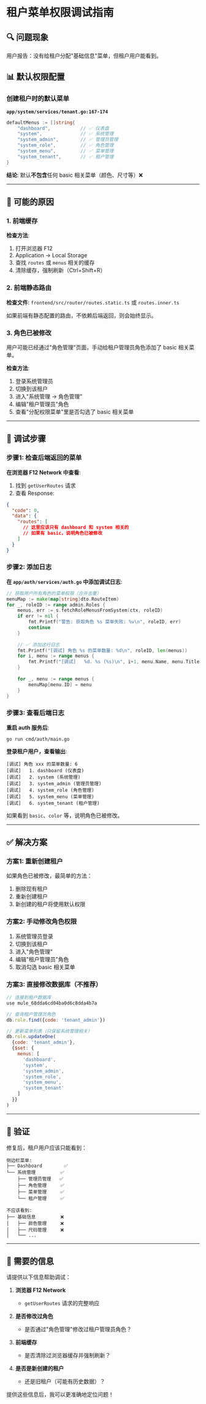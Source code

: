 # 租户菜单权限调试指南

## 🔍 问题现象

用户报告：没有给租户分配"基础信息"菜单，但租户用户能看到。

## 📊 默认权限配置

### 创建租户时的默认菜单

**`app/system/services/tenant.go:167-174`**

```go
defaultMenus := []string{
    "dashboard",           // ✅ 仪表盘
    "system",              // ✅ 系统管理
    "system_admin",        // ✅ 管理员管理
    "system_role",         // ✅ 角色管理
    "system_menu",         // ✅ 菜单管理
    "system_tenant",       // ✅ 租户管理
}
```

**结论**: 默认**不包含**任何 basic 相关菜单（颜色、尺寸等）❌

---

## 🐛 可能的原因

### 1. 前端缓存

**检查方法**:
1. 打开浏览器 F12
2. Application → Local Storage
3. 查找 `routes` 或 `menus` 相关的缓存
4. 清除缓存，强制刷新（Ctrl+Shift+R）

### 2. 前端静态路由

**检查文件**: `frontend/src/router/routes.static.ts` 或 `routes.inner.ts`

如果前端有静态配置的路由，不依赖后端返回，则会始终显示。

### 3. 角色已被修改

用户可能已经通过"角色管理"页面，手动给租户管理员角色添加了 basic 相关菜单。

**检查方法**:
1. 登录系统管理员
2. 切换到该租户
3. 进入"系统管理 → 角色管理"
4. 编辑"租户管理员"角色
5. 查看"分配权限菜单"里是否勾选了 basic 相关菜单

---

## 🎯 调试步骤

### 步骤1: 检查后端返回的菜单

**在浏览器 F12 Network 中查看**:

1. 找到 `getUserRoutes` 请求
2. 查看 Response:
```json
{
  "code": 0,
  "data": {
    "routes": [
      // 这里应该只有 dashboard 和 system 相关的
      // 如果有 basic，说明角色已被修改
    ]
  }
}
```

### 步骤2: 添加日志

**在 `app/auth/services/auth.go` 中添加调试日志**:

```go
// 获取用户所有角色的菜单权限（合并去重）
menuMap := make(map[string]dto.RouteItem)
for _, roleID := range admin.Roles {
    menus, err := s.fetchRoleMenusFromSystem(ctx, roleID)
    if err != nil {
        fmt.Printf("警告: 获取角色 %s 菜单失败: %v\n", roleID, err)
        continue
    }
    
    // ✅ 添加这行日志
    fmt.Printf("[调试] 角色 %s 的菜单数量: %d\n", roleID, len(menus))
    for i, menu := range menus {
        fmt.Printf("[调试]   %d. %s (%s)\n", i+1, menu.Name, menu.Title)
    }
    
    for _, menu := range menus {
        menuMap[menu.ID] = menu
    }
}
```

### 步骤3: 查看后端日志

**重启 auth 服务后**:
```
go run cmd/auth/main.go
```

**登录租户用户，查看输出**:
```
[调试] 角色 xxx 的菜单数量: 6
[调试]   1. dashboard (仪表盘)
[调试]   2. system (系统管理)
[调试]   3. system_admin (管理员管理)
[调试]   4. system_role (角色管理)
[调试]   5. system_menu (菜单管理)
[调试]   6. system_tenant (租户管理)
```

如果看到 `basic`、`color` 等，说明角色已被修改。

---

## ✅ 解决方案

### 方案1: 重新创建租户

如果角色已被修改，最简单的方法：
1. 删除现有租户
2. 重新创建租户
3. 新创建的租户将使用默认权限

### 方案2: 手动修改角色权限

1. 系统管理员登录
2. 切换到该租户
3. 进入"角色管理"
4. 编辑"租户管理员"角色
5. 取消勾选 basic 相关菜单

### 方案3: 直接修改数据库（不推荐）

```javascript
// 连接到租户数据库
use mule_68dda6cd04ba0d6c8dda4b7a

// 查询租户管理员角色
db.role.find({code: 'tenant_admin'})

// 更新菜单列表（只保留系统管理相关）
db.role.updateOne(
  {code: 'tenant_admin'},
  {$set: {
    menus: [
      'dashboard',
      'system',
      'system_admin',
      'system_role',
      'system_menu',
      'system_tenant'
    ]
  }}
)
```

---

## 🎯 验证

修复后，租户用户应该只能看到：

```
侧边栏菜单:
├── Dashboard        ✅
└── 系统管理         ✅
    ├── 管理员管理   ✅
    ├── 角色管理     ✅
    ├── 菜单管理     ✅
    └── 租户管理     ✅

不应该看到:
├── 基础信息         ❌
│   ├── 颜色管理     ❌
│   ├── 尺码管理     ❌
│   └── ...
```

---

## 📝 需要的信息

请提供以下信息帮助调试：

1. **浏览器 F12 Network**
   - `getUserRoutes` 请求的完整响应

2. **是否修改过角色**
   - 是否通过"角色管理"修改过租户管理员角色？

3. **前端缓存**
   - 是否清除过浏览器缓存并强制刷新？

4. **是否是新创建的租户**
   - 还是旧租户（可能有历史数据）？

提供这些信息后，我可以更准确地定位问题！

